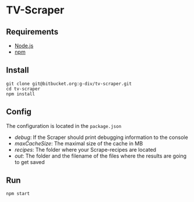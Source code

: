 TV-Scraper
==============

## Requirements
- [Node.js](http://nodejs.org/)
- [npm](https://github.com/npm/npm)

## Install
    git clone git@bitbucket.org:g-div/tv-scraper.git
    cd tv-scraper
    npm install

## Config
The configuration is located in the ```package.json```

- *debug*: If the Scraper should print debugging information to the console
- *maxCacheSize*: The maximal size of the cache in MB
- *recipes*: The folder where your Scrape-recipes are located
- *out*: The folder and the filename of the files where the results are going to get saved

## Run
    npm start